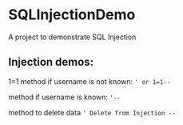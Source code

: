 # SQLInjectionDemo
A project to demonstrate SQL Injection

## Injection demos:  
1=1 method if username is not known: `' or 1=1--`  
  
method if username is known: `'--`  
  
method to delete data `' Delete from Injection --`
